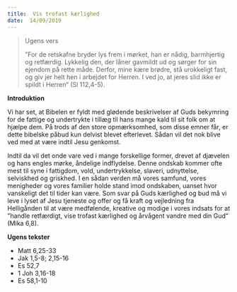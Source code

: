 ```yaml
---
title:  Vis trofast kærlighed
date:  14/09/2019
---
```


> <p>Ugens vers</p>
> ”For de retskafne bryder lys frem i mørket, han er nådig, barmhjertig og retfærdig. Lykkelig den, der låner gavmildt ud og sørger for sin ejendom på rette måde. Derfor, mine kære brødre, stå urokkeligt fast, og giv jer helt hen i arbejdet for Herren. I ved jo, at jeres slid ikke er spildt i Herren“ (Sl 112,4-5).

**Introduktion**

Vi har set, at Bibelen er fyldt med glødende beskrivelser af Guds bekymring for de fattige og undertrykte i tillæg til hans mange kald til sit folk om at hjælpe dem. På trods af den store opmærksomhed, som disse emner får, er dette bibelske påbud kun delvist blevet efterlevet. Sådan vil det nok blive ved med at være indtil Jesu genkomst.

Indtil da vil det onde vare ved i mange forskellige former, drevet af djævelen og hans engles mørke, åndelige indflydelse. Denne ondskab kommer ofte mest til syne i fattigdom, vold, undertrykkelse, slaveri, udnyttelse, selviskhed og griskhed. I en sådan verden må vores samfund, vores menigheder og vores familier holde stand imod ondskaben, uanset hvor vanskeligt det til tider kan være. Som svar på Guds kærlighed og bud må vi leve i lyset af Jesu tjeneste og offer og få kraft og vejledning fra Helligånden til at være medfølende, kreative og modige i vores indsats for at ”handle retfærdigt, vise trofast kærlighed og årvågent vandre med din Gud“ (Mika 6,8).

**Ugens tekster**

- Matt 6,25-33
- Jak 1,5-8; 2,15-16
- Es 52,7
- 1 Joh 3,16-18
- Es 58,1-10